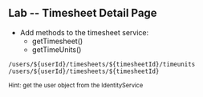 ## Lab -- Timesheet Detail Page

* Add methods to the timesheet service:
    * getTimesheet()
    * getTimeUnits()

```
/users/${userId}/timesheets/${timesheetId}/timeunits
/users/${userId}/timesheets/${timesheetId}
```
<small>Hint: get the user object from the IdentityService</small>


